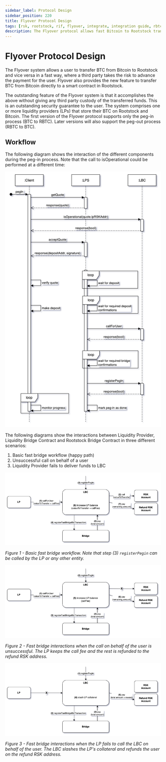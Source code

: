 ```yaml
---
sidebar_label: Protocol Design
sidebar_position: 220
title: Flyover Protocol Design
tags: [rsk, rootstock, rif, flyover, integrate, integration guide, rbtc, powpeg]
description: The Flyover protocol allows fast Bitcoin to Rootstock transfers without giving custody of funds to third parties. Learn about the system design and workflow.
---
```


# Flyover Protocol Design

The Flyover system allows a user to transfer BTC from Bitcoin to Rootstock and vice versa in a fast way, where a third party 
takes the risk to advance the payment for the user. Flyover also provides the new feature to transfer BTC from Bitcoin
directly to a smart contract in Rootstock.

The outstanding feature of the Flyover system is that it accomplishes the above without giving any third party custody
of the transferred funds. This is an outstanding security guarantee to the user. The system comprises one or more
liquidity providers (LPs) that store their BTC on Rootstock and Bitcoin. The first version of the Flyover protocol supports only the
peg-in process (BTC to RBTC). Later versions will also support the peg-out process (RBTC to BTC).


## Workflow

The following diagram shows the interaction of the different components during the peg-in process. Note that the call
to isOperational could be performed at a different time:

![Flyover Sequence Diagram](https://raw.githubusercontent.com/rsksmart/liquidity-provider-server/refs/heads/master/docs/diagrams/flyover-sd.png)


The following diagrams show the interactions between Liquidity Provider, Liquidity Bridge Contract and Rootstock Bridge Contract in three different scenarios: 
1. Basic fast bridge workflow (happy path)
2. Unsuccessful call on behalf of a user
3. Liquidity Provider fails to deliver funds to LBC

![Flyover Sequence Diagram](https://raw.githubusercontent.com/rsksmart/liquidity-provider-server/master/docs/diagrams/flyover-ad-basic.png)

_Figure 1 - Basic fast bridge workflow. Note that step (3) `registerPegin` can be called by the LP or any other entity._


![Flyover Sequence Diagram](https://raw.githubusercontent.com/rsksmart/liquidity-provider-server/master/docs/diagrams/flyover-ad-unsuccessful-call.png)

_Figure 2 - Fast bridge interactions when the call on behalf of the user is unsuccessful. The LP keeps the call fee and the rest is refunded to the refund RSK address._


![Flyover Sequence Diagram](https://raw.githubusercontent.com/rsksmart/liquidity-provider-server/master/docs/diagrams/flyover-ad-no-call.png)

_Figure 3 - Fast bridge interactions when the LP fails to call the LBC on behalf of the user. The LBC slashes the LP's collateral and refunds the user on the refund RSK address._
